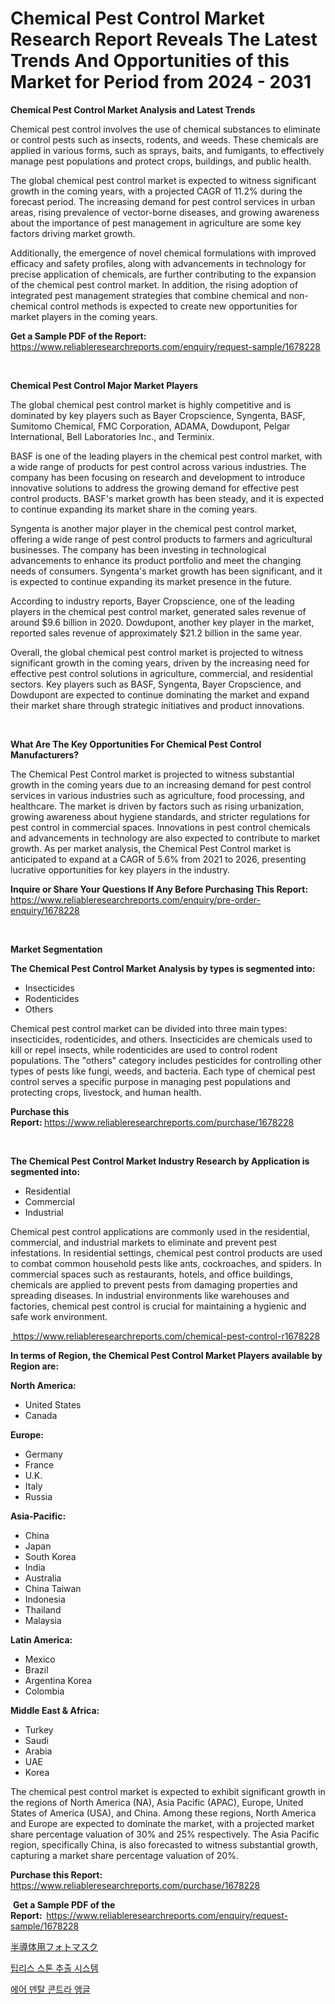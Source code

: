<p><h1>Chemical Pest Control Market Research Report Reveals The Latest Trends And Opportunities of this Market for Period from 2024 - 2031</h1></p><p><strong>Chemical Pest Control Market Analysis and Latest Trends</strong></p>
<p><p>Chemical pest control involves the use of chemical substances to eliminate or control pests such as insects, rodents, and weeds. These chemicals are applied in various forms, such as sprays, baits, and fumigants, to effectively manage pest populations and protect crops, buildings, and public health.</p><p>The global chemical pest control market is expected to witness significant growth in the coming years, with a projected CAGR of 11.2% during the forecast period. The increasing demand for pest control services in urban areas, rising prevalence of vector-borne diseases, and growing awareness about the importance of pest management in agriculture are some key factors driving market growth.</p><p>Additionally, the emergence of novel chemical formulations with improved efficacy and safety profiles, along with advancements in technology for precise application of chemicals, are further contributing to the expansion of the chemical pest control market. In addition, the rising adoption of integrated pest management strategies that combine chemical and non-chemical control methods is expected to create new opportunities for market players in the coming years.</p></p>
<p><strong>Get a Sample PDF of the Report:&nbsp;</strong> <a href="https://www.reliableresearchreports.com/enquiry/request-sample/1678228">https://www.reliableresearchreports.com/enquiry/request-sample/1678228</a></p>
<p>&nbsp;</p>
<p><strong>Chemical Pest Control Major Market Players</strong></p>
<p><p>The global chemical pest control market is highly competitive and is dominated by key players such as Bayer Cropscience, Syngenta, BASF, Sumitomo Chemical, FMC Corporation, ADAMA, Dowdupont, Pelgar International, Bell Laboratories Inc., and Terminix.</p><p>BASF is one of the leading players in the chemical pest control market, with a wide range of products for pest control across various industries. The company has been focusing on research and development to introduce innovative solutions to address the growing demand for effective pest control products. BASF's market growth has been steady, and it is expected to continue expanding its market share in the coming years.</p><p>Syngenta is another major player in the chemical pest control market, offering a wide range of pest control products to farmers and agricultural businesses. The company has been investing in technological advancements to enhance its product portfolio and meet the changing needs of consumers. Syngenta's market growth has been significant, and it is expected to continue expanding its market presence in the future.</p><p>According to industry reports, Bayer Cropscience, one of the leading players in the chemical pest control market, generated sales revenue of around $9.6 billion in 2020. Dowdupont, another key player in the market, reported sales revenue of approximately $21.2 billion in the same year.</p><p>Overall, the global chemical pest control market is projected to witness significant growth in the coming years, driven by the increasing need for effective pest control solutions in agriculture, commercial, and residential sectors. Key players such as BASF, Syngenta, Bayer Cropscience, and Dowdupont are expected to continue dominating the market and expand their market share through strategic initiatives and product innovations.</p></p>
<p>&nbsp;</p>
<p><strong>What Are The Key Opportunities For Chemical Pest Control Manufacturers?</strong></p>
<p><p>The Chemical Pest Control market is projected to witness substantial growth in the coming years due to an increasing demand for pest control services in various industries such as agriculture, food processing, and healthcare. The market is driven by factors such as rising urbanization, growing awareness about hygiene standards, and stricter regulations for pest control in commercial spaces. Innovations in pest control chemicals and advancements in technology are also expected to contribute to market growth. As per market analysis, the Chemical Pest Control market is anticipated to expand at a CAGR of 5.6% from 2021 to 2026, presenting lucrative opportunities for key players in the industry.</p></p>
<p><strong>Inquire or Share Your Questions If Any Before Purchasing This Report:</strong> <a href="https://www.reliableresearchreports.com/enquiry/pre-order-enquiry/1678228">https://www.reliableresearchreports.com/enquiry/pre-order-enquiry/1678228</a></p>
<p>&nbsp;</p>
<p><strong>Market Segmentation</strong></p>
<p><strong>The Chemical Pest Control Market Analysis by types is segmented into:</strong></p>
<p><ul><li>Insecticides</li><li>Rodenticides</li><li>Others</li></ul></p>
<p><p>Chemical pest control market can be divided into three main types: insecticides, rodenticides, and others. Insecticides are chemicals used to kill or repel insects, while rodenticides are used to control rodent populations. The "others" category includes pesticides for controlling other types of pests like fungi, weeds, and bacteria. Each type of chemical pest control serves a specific purpose in managing pest populations and protecting crops, livestock, and human health.</p></p>
<p><strong>Purchase this Report:&nbsp;</strong><a href="https://www.reliableresearchreports.com/purchase/1678228">https://www.reliableresearchreports.com/purchase/1678228</a></p>
<p>&nbsp;</p>
<p><strong>The Chemical Pest Control Market Industry Research by Application is segmented into:</strong></p>
<p><ul><li>Residential</li><li>Commercial</li><li>Industrial</li></ul></p>
<p><p>Chemical pest control applications are commonly used in the residential, commercial, and industrial markets to eliminate and prevent pest infestations. In residential settings, chemical pest control products are used to combat common household pests like ants, cockroaches, and spiders. In commercial spaces such as restaurants, hotels, and office buildings, chemicals are applied to prevent pests from damaging properties and spreading diseases. In industrial environments like warehouses and factories, chemical pest control is crucial for maintaining a hygienic and safe work environment.</p></p>
<p><a href="https://www.reliableresearchreports.com/chemical-pest-control-r1678228">&nbsp;https://www.reliableresearchreports.com/chemical-pest-control-r1678228</a></p>
<p><strong>In terms of Region, the Chemical Pest Control Market Players available by Region are:</strong></p>
<p>
    <p> <strong> North America: </strong>
        <ul>
            <li>United States</li>
            <li>Canada</li>
        </ul>
        </p> 
    <p> <strong> Europe: </strong>
        <ul>
            <li>Germany</li>
            <li>France</li>
            <li>U.K.</li>
            <li>Italy</li>
            <li>Russia</li>
        </ul>
        </p> 
    <p> <strong> Asia-Pacific: </strong>
        <ul>
            <li>China</li>
            <li>Japan</li>
            <li>South Korea</li>
            <li>India</li>
            <li>Australia</li>
            <li>China Taiwan</li>
            <li>Indonesia</li>
            <li>Thailand</li>
            <li>Malaysia</li>
        </ul>
        </p> 
    <p> <strong> Latin America: </strong>
        <ul>
            <li>Mexico</li>
            <li>Brazil</li>
            <li>Argentina Korea</li>
            <li>Colombia</li>
        </ul>
        </p> 
    <p> <strong> Middle East & Africa: </strong>
        <ul>
            <li>Turkey</li>
            <li>Saudi</li>
            <li>Arabia</li>
            <li>UAE</li>
            <li>Korea</li>
        </ul>
    </p>
    </p>
<p><p>The chemical pest control market is expected to exhibit significant growth in the regions of North America (NA), Asia Pacific (APAC), Europe, United States of America (USA), and China. Among these regions, North America and Europe are expected to dominate the market, with a projected market share percentage valuation of 30% and 25% respectively. The Asia Pacific region, specifically China, is also forecasted to witness substantial growth, capturing a market share percentage valuation of 20%.</p></p>
<p><strong>Purchase this Report: </strong><a href="https://www.reliableresearchreports.com/purchase/1678228">https://www.reliableresearchreports.com/purchase/1678228</a></p>
<p>&nbsp;<strong>Get a Sample PDF of the Report:&nbsp;&nbsp;</strong><a href="https://www.reliableresearchreports.com/enquiry/request-sample/1678228">https://www.reliableresearchreports.com/enquiry/request-sample/1678228</a></p>
<p><strong></strong></p>
<p><p><a href="https://medium.com/@wgloverbetty988/%E5%8D%8A%E5%B0%8E%E4%BD%93%E7%94%A3%E6%A5%AD%E5%90%91%E3%81%91%E3%83%95%E3%82%A9%E3%83%88%E3%83%9E%E3%82%B9%E3%82%AF%E3%81%AB%E9%96%A2%E3%81%99%E3%82%8B%E6%83%85%E5%A0%B1-%E5%B8%82%E5%A0%B4%E3%81%AE%E8%B2%A1%E5%8B%99%E7%8A%B6%E6%B3%81-%E5%B8%82%E5%A0%B4%E8%A6%8F%E6%A8%A1-2031%E5%B9%B4%E3%81%BE%E3%81%A7%E3%81%AE%E5%8F%8E%E7%9B%8A%E5%88%86%E6%9E%90-048b49cb517b">半導体用フォトマスク</a></p><p><a href="https://medium.com/@huyquanghp14vn_98051/%ED%8B%B0%ED%94%8C%EB%A0%88%EC%8A%A4-%EB%8F%8C-%EC%B6%94%EC%B6%9C-%EC%8B%9C%EC%8A%A4%ED%85%9C-%EC%8B%9C%EC%9E%A5%EC%9D%98-%EC%8B%A0%ED%9D%A5-%ED%8A%B8%EB%A0%8C%EB%93%9C%EC%99%80-2024%EB%85%84%EB%B6%80%ED%84%B0-2031%EB%85%84%EA%B9%8C%EC%A7%80%EC%9D%98-%EB%AF%B8%EB%9E%98-%EC%A0%84%EB%A7%9D-f484a1c2b251">팁리스 스톤 추출 시스템</a></p><p><a href="https://medium.com/@fimaswijaya/2024%EB%85%84%EB%B6%80%ED%84%B0-2031%EB%85%84%EA%B9%8C%EC%A7%80%EC%9D%98-%EA%B8%B0%EA%B0%84-%EB%8F%99%EC%95%88-%EA%B3%B5%EA%B8%B0%EC%B9%98%EA%B3%BC-%EC%BD%98%ED%8A%B8%EB%9D%BC-%EC%95%B5%EA%B8%80-%EC%8B%9C%EC%9E%A5-%EC%97%AD%ED%95%99-%EB%B0%8F-%EC%84%B1%EC%9E%A5-%EC%B4%89%EC%A7%84%EC%9A%94%EC%9D%B8%EC%9D%84-%EB%B6%84%EC%84%9D%ED%95%98%EA%B3%A0-%EC%98%88%EC%B8%A1%ED%95%A9%EB%8B%88%EB%8B%A4-dec6497c58b8">에어 덴탈 콘트라 앵글</a></p></p>